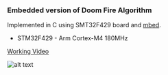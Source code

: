### Embedded version of Doom Fire Algorithm

Implemented in C using SMT32F429 board and [mbed](https://os.mbed.com/users/agaelema/code/Doom_Flame-F429ZI_v02/).
* STM32F429 - Arm Cortex-M4 180MHz

[Working Video](http://bit.ly/2TaW3ZM)

![alt text](https://github.com/agaelema/doom-fire-algorithm/blob/master/playground/embedded_version-STM32F429-mbed/doom-stm32f429.gif?raw=true "Doom flames on microcontroller")
